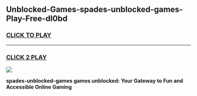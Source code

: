 
## Unblocked-Games-spades-unblocked-games-Play-Free-dl0bd
<h3>
<a href="https://premium76.site?title=spades-unblocked-games&ref=10A">CLICK TO PLAY</a></h3>
<hr>

<h3>
<a href="https://premium76.site?title=spades-unblocked-games&ref=10A">CLICK 2 PLAY</a>
  
</h3>

<a href="https://premium76.site?title=spades-unblocked-games&ref=10A"><img src="https://clearcache.store/games.png"></a>


**spades-unblocked-games games unblocked: Your Gateway to Fun and Accessible Online Gaming**

